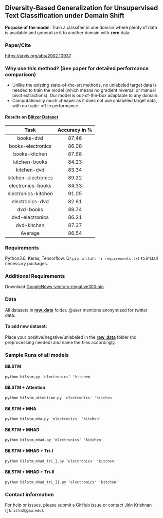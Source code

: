 ## Diversity-Based Generalization for Unsupervised Text Classification under Domain Shift

**Purpose of the model**: Train a classifier in one domain where plenty of data is available and generalize it to another domain with **zero** data.

### Paper/Cite
https://arxiv.org/abs/2002.10937

### Why use this method? (See paper for detailed performance comparison)
- Unlike the existing state-of-the-art methods, no unlabeled target data is needed to train the model (which means no gradient reversal or manual pivot extractions). Our model is out-of-the-box adaptable to any domain. 
- Computationally much cheaper as it does not use unlabeled target data, with no trade-off in performance.

#### Results on [Blitzer Dataset](http://www.cs.jhu.edu/~mdredze/datasets/sentiment/)

| Task  | Accuracy in %  |
 :-: |  :-:
| books-dvd           | 87.46 |
| books-electronics   | 86.08 |
| books-kitchen       | 87.68 |
| kitchen-books       | 84.23 |
| kitchen-dvd         | 83.34 |
| kitchen-electronics | 89.22 |
| electronics-books   | 84.33 |
| electronics-kitchen | 91.05 |
| electronics-dvd     | 82.81 |
| dvd-books           | 88.74 |
| dvd-electronics     | 86.21 |
| dvd-kitchen         | 87.37 |
| Average		          | 86.54 |

### Requirements
Python3.6, Keras, Tensorflow.
Or ```pip install -r requirements.txt``` to install necessary packages.

### Additional Requirements
Download [GoogleNews-vectors-negative300.bin](https://code.google.com/archive/p/word2vec/)

### Data
All datasets in **[raw_data](https://github.com/jitinkrishnan/Diversity-Based-Generalization/tree/master/raw_data)** folder. @user mentions anonymized for twitter data.

#### To add new dataset:
Place your positive/negative/unlabeled in the **[raw_data](https://github.com/jitinkrishnan/Diversity-Based-Generalization/tree/master/raw_data)** folder (no preprocessing needed) and name the files accordingly.

### Sample Runs of all models
#### BiLSTM
```python bilstm.py 'electronics' 'kitchen```

#### BiLSTM + Attention
```python bilstm_attention.py 'electronics' 'kitchen```

#### BiLSTM + MHA
```python bilstm_mha.py 'electronics' 'kitchen'```

#### BiLSTM + MHAD
```python bilstm_mhad.py 'electronics' 'kitchen'```

#### BiLSTM + MHAD + Tri-I
```python bilstm_mhad_tri_I.py 'electronics' 'kitchen'```

#### BiLSTM + MHAD + Tri-II
```python bilstm_mhad_tri_II.py 'electronics' 'kitchen'```

### Contact information
For help or issues, please submit a GitHub issue or contact Jitin Krishnan (`jkrishn2@gmu.edu`).
